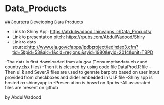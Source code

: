 # Data_Products
##Coursera Developing Data Products
- Link to Shiny App: https://abdulwadood.shinyapps.io/Data_Products/
- Link to presentation pitch: https://rpubs.com/AbdulWadood/Shiny
- Link to data source:http://www.eia.gov/cfapps/ipdbproject/iedindex3.cfm?tid=5&pid=53&aid=1&cid=regions,&syid=1980&eyid=2014&unit=TBPD

-The data is first downloaded from eia.gov (Consumptiondata.xlsx and country.xlsx files) 
-Then it is cleaned by using code file DataProd.R file
-Then ui.R and Sever.R files are used to genrate barplots based on user input provided from checkboxes and slider embedded in UI.R file
-Shiny app is hosted on shinnyapp.io
-Presentation is hosed on Rpubs
-All associated files are present on github


by Abdul Wadood
